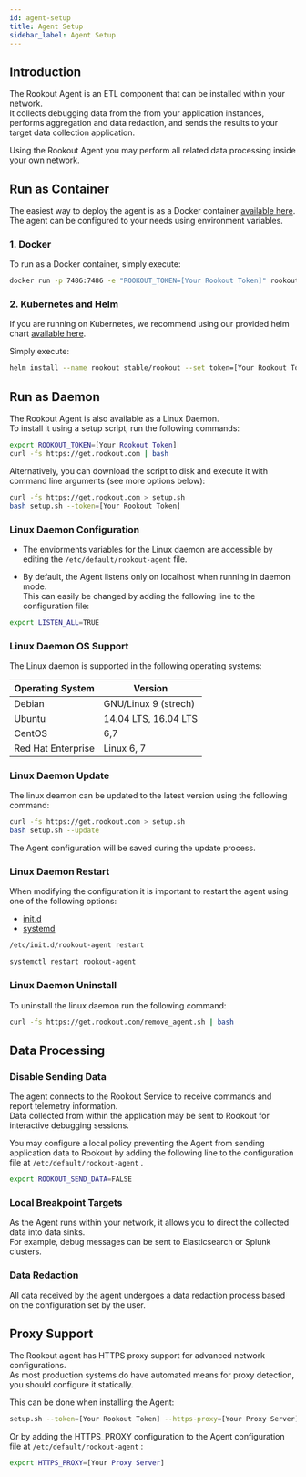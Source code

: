 ```yaml
---
id: agent-setup
title: Agent Setup
sidebar_label: Agent Setup
---
```


## Introduction

The Rookout Agent is an ETL component that can be installed within your network.  
It collects debugging data from the from your application instances, performs aggregation and data redaction, and sends the results to your target data collection application. 

Using the Rookout Agent you may perform all related data processing inside your own network.

## Run as Container

The easiest way to deploy the agent is as a Docker container [available here](https://hub.docker.com/r/rookout/agent/).  
The agent can be configured to your needs using environment variables. 

### 1. Docker

To run as a Docker container, simply execute:

```bash
docker run -p 7486:7486 -e "ROOKOUT_TOKEN=[Your Rookout Token]" rookout/agent
```
<div class="rookout-org-info"></div>

### 2. Kubernetes and Helm

If you are running on Kubernetes, we recommend using our provided helm chart [available here](https://github.com/helm/charts/tree/master/stable/rookout).

Simply execute:

```bash
helm install --name rookout stable/rookout --set token=[Your Rookout Token]
```
<div class="rookout-org-info"></div>

## Run as Daemon

The Rookout Agent is also available as a Linux Daemon.  
To install it using a setup script, run the following commands:

```bash
export ROOKOUT_TOKEN=[Your Rookout Token]
curl -fs https://get.rookout.com | bash
```
<div class="rookout-org-info"></div>

Alternatively, you can download the script to disk and execute it with command line arguments (see more options below):

```bash
curl -fs https://get.rookout.com > setup.sh
bash setup.sh --token=[Your Rookout Token]
```
<div class="rookout-org-info"></div>

### Linux Daemon Configuration

- The enviorments variables for the Linux daemon are accessible by editing the `/etc/default/rookout-agent` file.

- By default, the Agent listens only on localhost when running in daemon mode.  
This can easily be changed by adding the following line to the configuration file:
```bash
export LISTEN_ALL=TRUE
```

### Linux Daemon OS Support

The Linux daemon is supported in the following operating systems:

| Operating System   | Version    |
| ------------------ | ---------- |
| Debian             | GNU/Linux 9 (strech)       |
| Ubuntu             | 14.04 LTS, 16.04 LTS         |
| CentOS             | 6,7          |
| Red Hat Enterprise | Linux 6, 7|

### Linux Daemon Update

The linux deamon can be updated to the latest version using the following command:
```bash
curl -fs https://get.rookout.com > setup.sh
bash setup.sh --update
```
The Agent configuration will be saved during the update process.

### Linux Daemon Restart

When modifying the configuration it is important to restart the agent using one of the following options:

<ul class="nav nav-tabs" id="agent-restart" role="tablist">
<li class="nav-item">
<a class="nav-link active" id="initd-tab" data-toggle="tab" href="#initd" role="tab" aria-selected="true">init.d</a>
</li>
<li class="nav-item">
<a class="nav-link" id="systemd-tab" data-toggle="tab" href="#systemd" role="tab" aria-selected="false">systemd</a>
</li>
</ul>

<div class="tab-content" id="agent-restart">
<div class="tab-pane fade show active" id="initd" role="tabpanel">

```bash
/etc/init.d/rookout-agent restart
```

</div>
<div class="tab-pane fade" id="systemd" role="tabpanel">

```bash
systemctl restart rookout-agent
```

</div>
</div>

### Linux Daemon Uninstall

To uninstall the linux daemon run the following command:

```bash
curl -fs https://get.rookout.com/remove_agent.sh | bash
```

## Data Processing

### Disable Sending Data

The agent connects to the Rookout Service to receive commands and report telemetry information.  
Data collected from within the application may be sent to Rookout for interactive debugging sessions.

You may configure a local policy preventing the Agent from sending application data to Rookout by adding the following line to the configuration file at `/etc/default/rookout-agent` .

```bash
export ROOKOUT_SEND_DATA=FALSE
```

### Local Breakpoint Targets

As the Agent runs within your network, it allows you to direct the collected data into data sinks.  
For example, debug messages can be sent to Elasticsearch or Splunk clusters.

### Data Redaction

All data received by the agent undergoes a data redaction process based on the configuration set by the user.

## Proxy Support 

The Rookout agent has HTTPS proxy support for advanced network configurations.  
As most production systems do have automated means for proxy detection, you should configure it statically.  

This can be done when installing the Agent:
```bash
setup.sh --token=[Your Rookout Token] --https-proxy=[Your Proxy Server]
```
<div class="rookout-org-info"></div>

Or by adding the HTTPS_PROXY configuration to the Agent configuration file at `/etc/default/rookout-agent` :

```bash
export HTTPS_PROXY=[Your Proxy Server]
```


